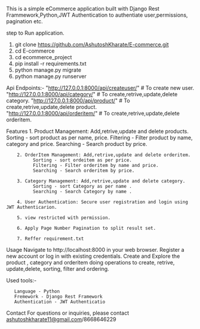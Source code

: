 This is a simple eCommerce application built with Django Rest Frammework,Python,JWT Authentication to authentiate user,permissions, pagination etc.

step to Run application.
   1. git clone https://github.com/AshutoshKharate/E-commerce.git
   2. cd E-commerce
   3. cd ecommerce_project
   4. pip install -r requirements.txt
   5. python manage.py migrate
   6. python manage.py runserver

Api Endpoints:-
     "http://127.0.0.1:8000/api/createuser/"           # To create new user.
     "http://127.0.0.1:8000/api/category/"             # To create,retrive,update,delete category.
     "http://127.0.0.1:8000/api/product/"              # To create,retrive,update,delete product.           
     "http://127.0.0.1:8000/api/orderitem/"            #  To create,retrive,update,delete orderitem.

Features
       1. Product Management: Add,retrive,update and delete products.
              Sorting - sort product as per name, price.
              Filtering - Filter product by name, category and price.
              Searching - Search product by price.

        2. OrderItem Management: Add,retrive,update and delete orderitem.
              Sorting - sort ordeitem as per price.
              Filtering - Filter orderitem by name and price.
              Searching - Search orderitem by price.

        3. Category Management: Add,retrive,update and delete category.
              Sorting - sort Category as per name .
              Searching - Search Category by name .
              
        4. User Authentication: Secure user registration and login using JWT Authenticarion.

        5. view restricted with permission.

        6. Apply Page Number Pagination to split result set.

        7. Reffer requirement.txt

Usage
       Navigate to http://localhost:8000 in your web browser.
       Register a new account or log in with existing credentials.
       Create and Explore the product , category and orderitem doing operations to create, retrive, update,delete, sorting, filter and ordering.

Used tools:- 

       Language - Python
       Fremework - Django Rest Framework
       Authentication - JWT Authenticatio
       

Contact
      For questions or inquiries, please contact ashutoshkharate11@gmail.com/8668646229







        

        
        
        
